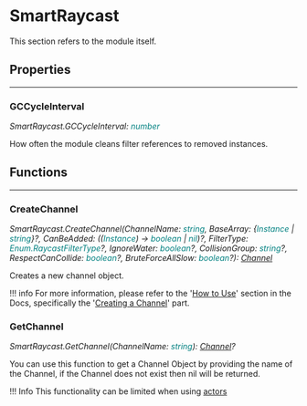 # SmartRaycast
This section refers to the module itself.

## Properties

------

### GCCycleInterval

_SmartRaycast.GCCycleInterval: <span style="color: teal;">number</span>_  
  
How often the module cleans filter references to removed instances.

## Functions

-------

### CreateChannel

_SmartRaycast.CreateChannel(ChannelName: <span style="color: teal;">string</span>, BaseArray: {<span style="color: teal;">Instance</span> | <span style="color: teal;">string</span>}?, CanBeAdded: ((<span style="color: teal;">Instance</span>) → <span style="color: teal;">boolean</span> | <span style="color: teal;">nil</span>)?, FilterType: <span style="color: teal;">Enum.RaycastFilterType</span>?, IgnoreWater: <span style="color: teal;">boolean</span>?, CollisionGroup: <span style="color: teal;">string</span>?, RespectCanCollide: <span style="color: teal;">boolean</span>?, BruteForceAllSlow: <span style="color: teal;">boolean</span>?): <span style="color: teal;">[Channel](Channel.md)</span>_
  
Creates a new channel object.

!!! info
    For more information, please refer to the '[How to Use](HowToUse.md)' section in the Docs, specifically the '[Creating a Channel](HowToUse.md#creating-a-channel)' part.


### GetChannel
_SmartRaycast.GetChannel(ChannelName: <span style="color: teal;">string</span>): <span style="color: teal;">[Channel](Channel.md)</span>?_

You can use this function to get a Channel Object by providing the name of the Channel, if the Channel does not exist then nil will be returned.

!!! Info
    This functionality can be limited when using [actors](https://create.roblox.com/docs/reference/engine/classes/Actor)




